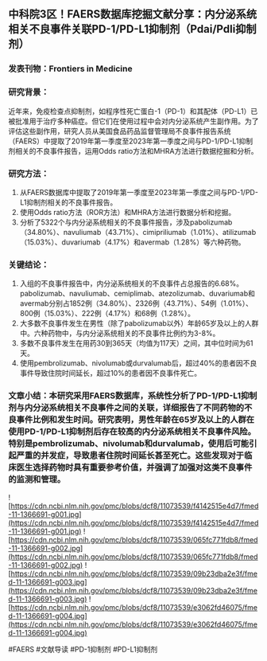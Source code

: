 ## 中科院3区！FAERS数据库挖掘文献分享：内分泌系统相关不良事件关联PD-1/PD-L1抑制剂（Pdai/Pdli抑制剂）

### 发表刊物：Frontiers in Medicine

### 研究背景：
近年来，免疫检查点抑制剂，如程序性死亡蛋白-1（PD-1）和其配体（PD-L1）已被批准用于治疗多种癌症。但它们在使用过程中会对内分泌系统产生副作用。为了评估这些副作用，研究人员从美国食品药品监督管理局不良事件报告系统（FAERS）中提取了2019年第一季度至2023年第一季度之间与PD-1/PD-L1抑制剂相关的不良事件报告，运用Odds ratio方法和MHRA方法进行数据挖掘和分析。

### 研究方法：
1. 从FAERS数据库中提取了2019年第一季度至2023年第一季度之间与PD-1/PD-L1抑制剂相关的不良事件报告。
2. 使用Odds ratio方法（ROR方法）和MHRA方法进行数据分析和挖掘。
3. 分析了5322个与内分泌系统相关的不良事件报告，涉及pabolizumab（34.80%）、navuliumab（43.71%）、cimipriliumab（1.01%）、atilizumab（15.03%）、duvariumab（4.17%）和avermab（1.28%）等六种药物。

### 关键结论：
1. 入组的不良事件报告中，内分泌系统相关的不良事件占总报告的6.68%。pabolizumab、navuliumab、cemiplimab、atezolizumab、duvariumab和avermab分别占1852例（34.80%）、2326例（43.71%）、54例（1.01%）、800例（15.03%）、222例（4.17%）和68例（1.28%）。
2. 大多数不良事件发生在男性（除了pabolizumab以外）年龄65岁及以上的人群中。六种药物中，与内分泌系统相关的不良事件比例约为3-8%。
3. 多数不良事件发生在用药30到365天（均值为117天）之间，其中位时间为61天。
4. 使用pembrolizumab、nivolumab或durvalumab后，超过40%的患者因不良事件导致住院时间延长，超过10%的患者因不良事件死亡。

### 文章小结：本研究采用FAERS数据库，系统性分析了PD-1/PD-L1抑制剂与内分泌系统相关不良事件之间的关联，详细报告了不同药物的不良事件比例和发生时间。研究表明，男性年龄在65岁及以上的人群在使用PD-1/PD-L1抑制剂后存在较高的内分泌系统相关不良事件风险。特别是pembrolizumab、nivolumab和durvalumab，使用后可能引起严重的并发症，导致患者住院时间延长甚至死亡。这些发现对于临床医生选择药物时具有重要参考价值，并强调了加强对这类不良事件的监测和管理。

![https://cdn.ncbi.nlm.nih.gov/pmc/blobs/dcf8/11073539/f4142515e4d7/fmed-11-1366691-g001.jpg](https://cdn.ncbi.nlm.nih.gov/pmc/blobs/dcf8/11073539/f4142515e4d7/fmed-11-1366691-g001.jpg)
![https://cdn.ncbi.nlm.nih.gov/pmc/blobs/dcf8/11073539/065fc771fdb8/fmed-11-1366691-g002.jpg](https://cdn.ncbi.nlm.nih.gov/pmc/blobs/dcf8/11073539/065fc771fdb8/fmed-11-1366691-g002.jpg)
![https://cdn.ncbi.nlm.nih.gov/pmc/blobs/dcf8/11073539/09b23dba2e3f/fmed-11-1366691-g003.jpg](https://cdn.ncbi.nlm.nih.gov/pmc/blobs/dcf8/11073539/09b23dba2e3f/fmed-11-1366691-g003.jpg)
![https://cdn.ncbi.nlm.nih.gov/pmc/blobs/dcf8/11073539/e3062fd46075/fmed-11-1366691-g004.jpg](https://cdn.ncbi.nlm.nih.gov/pmc/blobs/dcf8/11073539/e3062fd46075/fmed-11-1366691-g004.jpg)

#FAERS #文献导读 #PD-1抑制剂 #PD-L1抑制剂